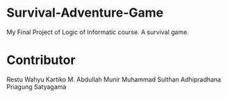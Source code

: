 # Survival-Adventure-Game
My Final Project of Logic of Informatic course. A survival game.

# Contributor
Restu Wahyu Kartiko
M. Abdullah Munir
Muhammad Sulthan Adhipradhana	
Priagung Satyagama
